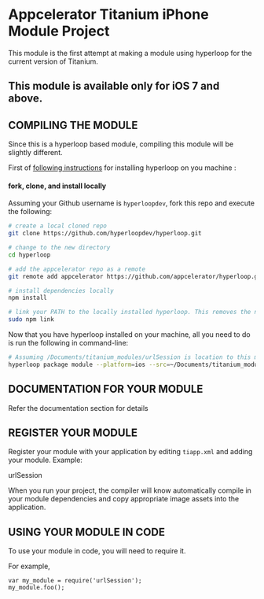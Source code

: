 Appcelerator Titanium iPhone Module Project
===========================================

This module is the first attempt at making a module using hyperloop for the current version of Titanium. 

## This module is available only for iOS 7 and above.

COMPILING THE MODULE
--------------------

Since this is a hyperloop based module, compiling this module will be slightly different. 

First of [following instructions](https://github.com/appcelerator/hyperloop/blob/master/README.md) for installing hyperloop on you machine : 

#### fork, clone, and install locally

Assuming your Github username is `hyperloopdev`, fork this repo and execute the following:

```bash
# create a local cloned repo
git clone https://github.com/hyperloopdev/hyperloop.git

# change to the new directory
cd hyperloop

# add the appcelerator repo as a remote
git remote add appcelerator https://github.com/appcelerator/hyperloop.git

# install dependencies locally
npm install

# link your PATH to the locally installed hyperloop. This removes the need to `npm install` after changes
sudo npm link
```

Now that you have hyperloop installed on your machine, all you need to do is run the following in command-line:

```bash
# Assuming /Documents/titanium_modules/urlSession is location to this module and build is /Documents/titanium_modules/urlSession/build destination where you want the compiled module.
hyperloop package module --platform=ios --src=~/Documents/titanium_modules/urlSession --dest=~/Documents/titanium_modules/urlSession/build
```


DOCUMENTATION FOR YOUR MODULE
-----------------------------

Refer the documentation section for details


REGISTER YOUR MODULE
---------------------

Register your module with your application by editing `tiapp.xml` and adding your module.
Example:

<modules>
	<module version="1.0.0">urlSession</module>
</modules>

When you run your project, the compiler will know automatically compile in your module
dependencies and copy appropriate image assets into the application.

USING YOUR MODULE IN CODE
-------------------------

To use your module in code, you will need to require it. 

For example,

	var my_module = require('urlSession');
	my_module.foo();

